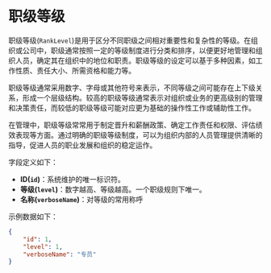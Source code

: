 # 职级等级

职级等级(`RankLevel`)是用于区分不同职级之间相对重要性和复杂性的等级。在组织或公司中，职级通常按照一定的等级制度进行分类和排序，以便更好地管理和组织人员，确定其在组织中的地位和职责。职级等级的设定可以基于多种因素，如工作性质、责任大小、所需资格和能力等。

职级等级通常采用数字、字母或其他符号来表示，不同等级之间可能存在上下级关系，形成一个层级结构。较高的职级等级通常表示对组织或业务的更高级别的管理和决策责任，而较低的职级等级可能对应更为基础的操作性工作或辅助性工作。

在管理中，职级等级常常用于制定晋升和薪酬政策、确定工作责任和权限、评估绩效表现等方面。通过明确的职级等级制度，可以为组织内部的人员管理提供清晰的指导，促进人员的职业发展和组织的稳定运作。

字段定义如下：

- **ID(`id`)**：系统维护的唯一标识符。
- **等级(`level`)**：数字越高、等级越高。一个职级规则下唯一。
- **名称(`verboseName`)**：对等级的常用称呼

示例数据如下：

```json
{
    "id": 1,
    "level": 1,
    "verboseName": "专员"
}
```
